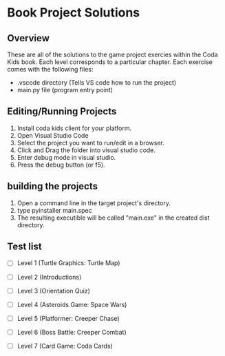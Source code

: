 # Book Project Solutions

## Overview

These are all of the solutions to the game project exercies within the Coda Kids book. Each level corresponds to a particular chapter. Each exercise comes with the following files:

- .vscode directory \(Tells VS code how to run the project)
- main.py file \(program entry point)

## Editing/Running Projects

1. Install coda kids client for your platform.
2. Open Visual Studio Code
3. Select the project you want to run/edit in a browser.
4. Click and Drag the folder into visual studio code.
5. Enter debug mode in visual studio.
6. Press the debug button (or f5).

## building the projects

1. Open a command line in the target project's directory.
2. type pyinstaller main.spec
3. The resulting executible will be called "main.exe" in the created dist directory.

## Test list

- [ ] Level 1 \(Turtle Graphics: Turtle Map)
- [ ] Level 2 \(Introductions)
- [ ] Level 3 \(Orientation Quiz)
- [ ] Level 4 \(Asteroids Game: Space Wars)
- [ ] Level 5 \(Platformer: Creeper Chase)
- [ ] Level 6 \(Boss Battle: Creeper Combat)
- [ ] Level 7 \(Card Game: Coda Cards)

